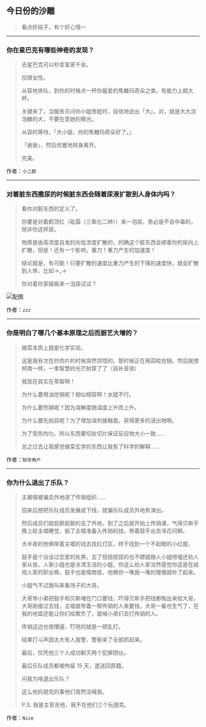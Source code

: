 ## 今日份的沙雕

> 看点好段子，有个好心情～


 
---

### 你在星巴克有哪些神奇的发现？

> 去星巴克可以秒变富家千金。
> 
> 仅限女性。
> 
> 从容地排队，到你的时候点一杯你最爱的焦糖玛奇朵之类，有能力上超大杯。
> 
> 关键来了，当服务员问你小姐贵姓时，自信地说出「大」，对，就是大大泡泡糖的大，不要在意她的眼光。
> 
> 从容的等待，「大小姐，你的焦糖玛奇朵好了。」
> 
> 「谢谢」，然后优雅地转身离开。
> 
> 完美。


作者：`小二郎`

---

### 对着脏东西撒尿的时候脏东西会随着尿液扩散到人身体内吗？

> 看你对脏东西的定义了。
> 
> 你要是对着鹤顶红（砒霜（三氧化二砷））来一泡尿，势必是不会中毒的，除非你这样尿。
> 
> 物质是由高浓度自发的向低浓度扩散的，的确这个脏东西会顺着你的尿向上扩散，但是！还有一个影响，重力！重力产生的加速度！
> 
> 结论就是，有可能！只要扩散的速度比重力产生的下降的速度快，就会扩散到人体，比如→_→
> 
> 你对着你家插板来一泡尿试试？



![配图](http://pic3.zhimg.com/70/v2-938a37bdb8a6af55ab9e0bc668f82556_b.jpg)


作者：`zzz`

---

### 你是明白了哪几个基本原理之后而厨艺大增的？

> 做菜本质上就是化学实验。
> 
> 这是我有次在炒肉片的时候突然领悟的。那时候正在用蒜粒炝锅。然后就想柯南一样，一束智慧的光芒射穿了了（自补音效）
> 
> 我现在其实在萃取啊！
> 
> 为什么要用油炝锅呢？相似相容啊！水就不行。
> 
> 为什么要热锅呢？因为溶解度随温度上升而上升。
> 
> 为什么要先拍蒜呢？为了增加溶剂接触面，获得更多的浸出物啊。
> 
> 为了受热均匀，所以东西要切丝切片保证反应物大小一致……
> 
> 总之过去让我感觉做菜玄学的东西让我有了科学的解释……


作者：`知乎用户`

---

### 你为什么退出了乐队？

> 主被唱被骗去外地进了传销组织……
> 
> 回来后想把乐队成员发展成下线，就骗乐队成员外地有演出。
> 
> 然后成员们就屁颠屁颠的去了外地，到了之后就开始上传销课，气得贝斯手晚上趁主唱睡觉，偷了主唱准备入传销的钱，带着鼓手出去寻花问柳。
> 
> 大半夜的他俩带着主唱的钱去找红灯区，终于找到一个不起眼的小红屋。
> 
> 鼓手是个没谈过恋爱的处男，去了扭扭捏捏的也不嫖就跟人小姐唠嗑还劝人家从良，人家小姐也是冰清玉洁的小姐，你这么劝人家当然感觉你这是在歧视人家的职业嘛，鼓手也是情商低，他俩你一嘴我一嘴的慢慢就吵了起来。
> 
> 小姐气不过就叫来看场子的大哥。
> 
> 大哥带小弟把鼓手和贝斯堵在门口要钱，吓得贝斯手把钱都掏出来给大哥，大哥刚接过去钱，主唱就带着一帮传销的人来要钱，大哥一看也生气了，在我的地盘还能让你们给欺负了，就喊小弟们去打传销的人。
> 
> 传销这边也很懵逼，叮咣的就是一顿乱打。
> 
> 结果打斗声因太大有人报警，警察来了全部抓起来。
> 
> 最后，仅凭他三个人成功剿灭两个犯罪团伙。
> 
> 最后乐队成员都被拘留 15 天，遣送回原籍。
> 
> 问我为啥退出乐队？
> 
> 这么他妈朋克的事他们竟然没喊我。
> 
> P.S. 我是主音吉他，我不在他们三个玩朋克。


作者：`Nice`
